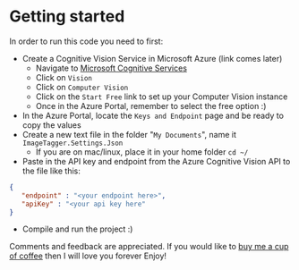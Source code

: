 # Getting started

In order to run this code you need to first: 
- Create a Cognitive Vision Service in Microsoft Azure (link comes later)
  - Navigate to [Microsoft Cognitive Services](https://microsoft.com/cognitive)
  - Click on `Vision`
  - Click on `Computer Vision`
  - Click on the `Start Free` link to set up your Computer Vision instance
  - Once in the Azure Portal, remember to select the free option :)
- In the Azure Portal, locate the `Keys and Endpoint` page and be ready to copy the values
- Create a new text file in the folder "`My Documents`", name it `ImageTagger.Settings.Json` 
  - If you are on mac/linux, place it in your home folder `cd ~/`
- Paste in the API key and endpoint from the Azure Cognitive Vision API to the file like this:
 ```json
{
    "endpoint" : "<your endpoint here>",
    "apiKey" : "<your api key here"
}
 ```
- Compile and run the project :)

Comments and feedback are appreciated. 
If you would like to [buy me a cup of coffee](https://ko-fi.com/digitaldias) then I will love you forever
Enjoy!


